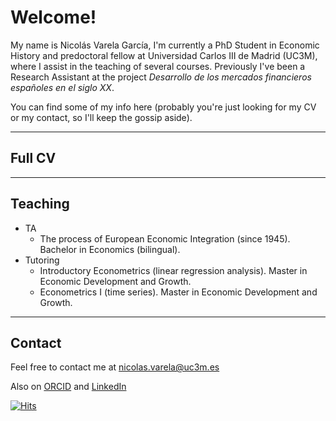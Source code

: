 # Welcome!

My name is Nicolás Varela García, I'm currently a PhD Student in Economic History and predoctoral fellow at Universidad Carlos III de Madrid (UC3M), where I assist in the teaching of several courses. Previously I've been a Research Assistant at the project _Desarrollo de los mercados financieros españoles en el siglo XX_. 

You can find some of my info here (probably you're just looking for my CV or my contact, so I'll keep the gossip aside).

<hr />

## Full CV

<hr />

## Teaching

- TA
  - The process of European Economic Integration (since 1945). Bachelor in Economics (bilingual). 
- Tutoring
  - Introductory Econometrics (linear regression analysis). Master in Economic Development and Growth.
  - Econometrics I (time series). Master in Economic Development and Growth.

<hr />

## Contact

Feel free to contact me at [nicolas.varela@uc3m.es](mailto:nicolas.varela@uc3m.es)

Also on [ORCID](https://orcid.org/0000-0002-9135-5338) and [LinkedIn](https://es.linkedin.com/in/nicol%C3%A1s-varela-86bbb940)

<!-- ![Visitor Count](https://profile-counter.glitch.me/{nicolobo}/count.svg) -->

[![Hits](https://hits.seeyoufarm.com/api/count/incr/badge.svg?url=https%3A%2F%2Fnicolob.github.io&count_bg=%2379C83D&title_bg=%23555555&icon=&icon_color=%23E7E7E7&title=Hits&edge_flat=false)](https://hits.seeyoufarm.com)     

<!--
**Bold** and _Italic_ and `Code` text

[Link](url) and ![Image](src)

For more details see [Basic writing and formatting syntax](https://docs.github.com/en/github/writing-on-github/getting-started-with-writing-and-formatting-on-github/basic-writing-and-formatting-syntax).

-->

